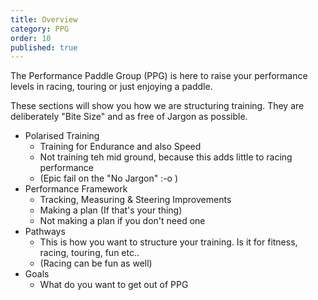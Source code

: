 ```yaml
---
title: Overview
category: PPG
order: 10
published: true
---
```


The Performance Paddle Group (PPG) is here to raise  your performance levels in racing, touring or just enjoying a paddle. 

These sections will show you how we are structuring training. 
They are deliberately "Bite Size" and as free of Jargon as possible. 

- Polarised Training
   - Training for Endurance and also Speed
   - Not training teh mid ground, because this adds little to racing performance
   - (Epic fail on the "No Jargon" :-o )
- Performance Framework
   - Tracking, Measuring & Steering Improvements
   - Making a plan (If that's your thing)
   - Not making a plan if you don't need one
- Pathways 
   - This is how you want to structure your training. Is it for fitness, racing, touring, fun etc..
   - (Racing can be fun as well)
- Goals
   - What do you want to get out of PPG
